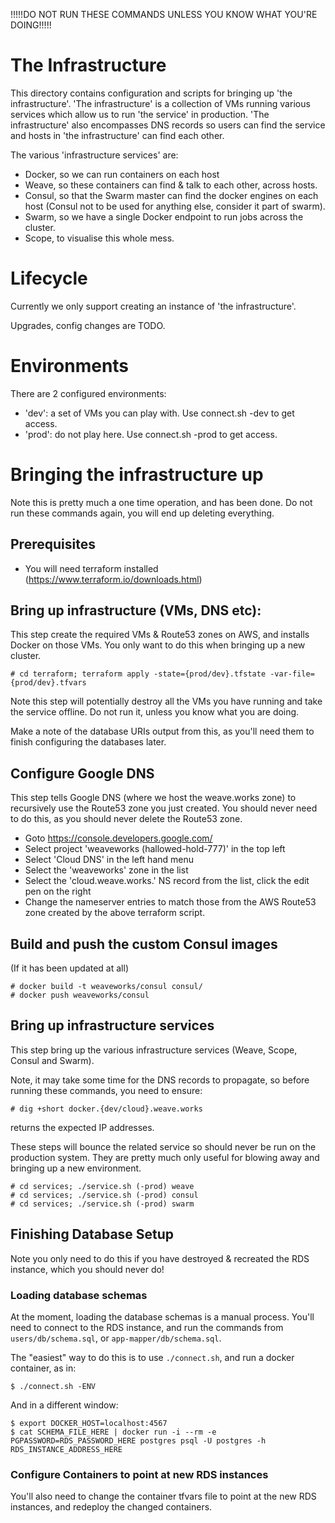 !!!!!DO NOT RUN THESE COMMANDS UNLESS YOU KNOW WHAT YOU'RE DOING!!!!!

# The Infrastructure

This directory contains configuration and scripts for bringing up 'the infrastructure'.
'The infrastructure' is a collection of VMs running various services which allow us to
run 'the service' in production.  'The infrastructure' also encompasses DNS records so
users can find the service and hosts in 'the infrastructure' can find each other.

The various 'infrastructure services' are:
- Docker, so we can run containers on each host
- Weave, so these containers can find & talk to each other, across hosts.
- Consul, so that the Swarm master can find the docker engines on each host
  (Consul not to be used for anything else, consider it part of swarm).
- Swarm, so we have a single Docker endpoint to run jobs across the cluster.
- Scope, to visualise this whole mess.

# Lifecycle

Currently we only support creating an instance of 'the infrastructure'.

Upgrades, config changes are TODO.

# Environments

There are 2 configured environments:
- 'dev': a set of VMs you can play with.  Use connect.sh -dev to get access.
- 'prod': do not play here.  Use connect.sh -prod to get access.

# Bringing the infrastructure up

Note this is pretty much a one time operation, and has been done.  Do not run these
commands again, you will end up deleting everything.

## Prerequisites

- You will need terraform installed (https://www.terraform.io/downloads.html)

## Bring up infrastructure (VMs, DNS etc):

This step create the required VMs & Route53 zones on AWS, and installs Docker on those VMs.
You only want to do this when bringing up a new cluster.

```
# cd terraform; terraform apply -state={prod/dev}.tfstate -var-file={prod/dev}.tfvars
```

Note this step will potentially destroy all the VMs you have running and take the service
offline.  Do not run it, unless you know what you are doing.

Make a note of the database URIs output from this, as you'll need them
to finish configuring the databases later.

## Configure Google DNS

This step tells Google DNS (where we host the weave.works zone) to recursively use the
Route53 zone you just created.  You should never need to do this, as you should never
delete the Route53 zone.

- Goto https://console.developers.google.com/
- Select project 'weaveworks (hallowed-hold-777)' in the top left
- Select 'Cloud DNS' in the left hand menu
- Select the 'weaveworks' zone in the list
- Select the 'cloud.weave.works.' NS record from the list, click the edit pen on the right
- Change the nameserver entries to match those from the AWS Route53 zone created by the above
  terraform script.

## Build and push the custom Consul images

(If it has been updated at all)

```
# docker build -t weaveworks/consul consul/
# docker push weaveworks/consul
```

## Bring up infrastructure services

This step bring up the various infrastructure services (Weave, Scope, Consul and Swarm).

Note, it may take some time for the DNS records to propagate, so before running these commands, you need to ensure:

```
# dig +short docker.{dev/cloud}.weave.works
```

returns the expected IP addresses.

These steps will bounce the related service so should never be run on the production system.
They are pretty much only useful for blowing away and bringing up a new environment.

```
# cd services; ./service.sh (-prod) weave
# cd services; ./service.sh (-prod) consul
# cd services; ./service.sh (-prod) swarm
```

## Finishing Database Setup

Note you only need to do this if you have destroyed & recreated the RDS instance, which you should never do!

### Loading database schemas

At the moment, loading the database schemas is a manual process.
You'll need to connect to the RDS instance, and run the commands from
`users/db/schema.sql`, or `app-mapper/db/schema.sql`.

The "easiest" way to do this is to use `./connect.sh`, and run a
docker container, as in:

```
$ ./connect.sh -ENV
```

And in a different window:

```
$ export DOCKER_HOST=localhost:4567
$ cat SCHEMA_FILE_HERE | docker run -i --rm -e PGPASSWORD=RDS_PASSWORD_HERE postgres psql -U postgres -h RDS_INSTANCE_ADDRESS_HERE
```

### Configure Containers to point at new RDS instances

You'll also need to change the container tfvars file to point at the
new RDS instances, and redeploy the changed containers.
